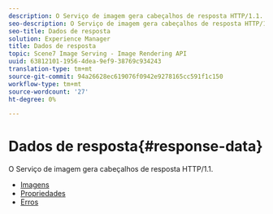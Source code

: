 ```yaml
---
description: O Serviço de imagem gera cabeçalhos de resposta HTTP/1.1.
seo-description: O Serviço de imagem gera cabeçalhos de resposta HTTP/1.1.
seo-title: Dados de resposta
solution: Experience Manager
title: Dados de resposta
topic: Scene7 Image Serving - Image Rendering API
uuid: 63812101-1956-4dea-9ef9-38769c934243
translation-type: tm+mt
source-git-commit: 94a26628ec619076f0942e9278165cc591f1c150
workflow-type: tm+mt
source-wordcount: '27'
ht-degree: 0%

---
```



# Dados de resposta{#response-data}

O Serviço de imagem gera cabeçalhos de resposta HTTP/1.1.

* [Imagens](c-images.md)
* [Propriedades](c-properties/c-properties.md)
* [Erros](r-errors.md)
